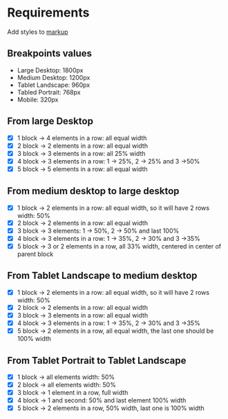 # Requirements

Add styles to [markup](media-queries-practice.html)

## Breakpoints values

- Large Desktop: 1800px
- Medium Desktop: 1200px
- Tablet Landscape: 960px
- Tabled Portrait: 768px
- Mobile: 320px

## From large Desktop

- [x] 1 block -> 4 elements in a row: all equal width
- [x] 2 block -> 2 elements in a row: all equal width
- [x] 3 block -> 3 elements in a row: all 25% width
- [x] 4 block -> 3 elements in a row: 1 -> 25%, 2 -> 25% and 3 ->50%
- [x] 5 block -> 5 elements in a row: all equal width

## From medium desktop to large desktop

- [x] 1 block -> 2 elements in a row: all equal width, so it will have 2 rows width: 50%
- [x] 2 block -> 2 elements in a row: all equal width
- [x] 3 block -> 3 elements: 1 -> 50%, 2 -> 50% and last 100%
- [x] 4 block -> 3 elements in a row: 1 -> 35%, 2 -> 30% and 3 ->35%
- [x] 5 block -> 3 or 2 elements in a row, all 33% width, centered in center of parent block

## From Tablet Landscape to medium desktop

- [x] 1 block -> 2 elements in a row: all equal width, so it will have 2 rows width: 50%
- [x] 2 block -> 2 elements in a row: all equal width
- [x] 3 block -> 3 elements in a row: all equal width
- [x] 4 block -> 3 elements in a row: 1 -> 35%, 2 -> 30% and 3 ->35%
- [x] 5 block -> 2 elements in a row, all equal width, the last one should be 100% width

## From Tablet Portrait to Tablet Landscape

- [x] 1 block -> all elements width: 50%
- [x] 2 block -> all elements width: 50%
- [x] 3 block -> 1 element in a row, full width
- [x] 4 block -> 1 and second: 50% and last element 100% width
- [x] 5 block -> 2 elements in a row, 50% width, last one is 100% width

<!-- ## From Mobile to Tablet Portrait

- [x] 1 block -> all elements width: 50%
- [x] 2 block -> all elements width: 50%
- [x] 3 block -> 1 element in a row, full width 100% for all
- [x] 4 block -> 1 element in a row, full width 100% for all
- [x] 5 block -> all elements in 100% width -->
